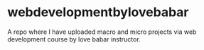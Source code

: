 # webdevelopmentbylovebabar
A repo where I have uploaded macro and micro projects via web development course by love babar instructor.
